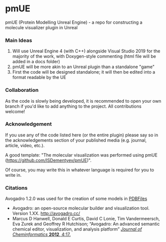 # pmUE
pmUE (Protein Modelling Unreal Engine) - a repo for constructing a molecule visualizer plugin in Unreal

### Main Ideas
1. Will use Unreal Engine 4 (with C++) alongside Visual Studio 2019 for the majority of the work, with Doxygen-style commenting (html file will be added in a docs folder)
2. pmUE will be more akin to an Unreal plugin than a standalone "game"
3. First the code will be designed standalone; it will then be edited into a format readable by the UE

### Collaboration
As the code is slowly being developed, it is recommended to open your own branch if you'd like to add anything to the project. All contributions welcome!

### Acknowledgement
If you use any of the code listed here (or the entire plugin) please say so in the acknowledgements section of your published media (e.g. journal, article, video, etc.).

A good template: "The molecular visualization was performed using pmUE (https://github.com/ISDementyev/pmUE)".

Of course, you may write this in whatever language is required for you to write in.

### Citations
Avogadro 1.2.0 was used for the creation of some models in [PDBFiles](https://github.com/ISDementyev/pmUE/tree/main/PDBFiles)
- Avogadro: an open-source molecular builder and visualization tool. Version 1.XX. http://avogadro.cc/
- Marcus D Hanwell, Donald E Curtis, David C Lonie, Tim Vandermeersch, Eva Zurek and Geoffrey R Hutchison; “Avogadro: An advanced semantic chemical editor, visualization, and analysis platform” [*Journal of Cheminformatics* **2012**, 4:17.](http://www.jcheminf.com/content/4/1/17)
